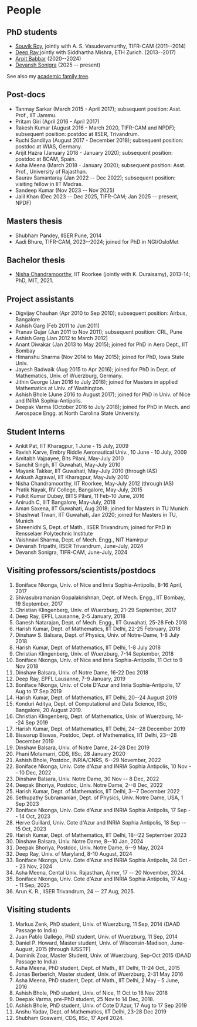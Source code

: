 # People

## PhD students

* [Souvik Roy](https://roysouvik2.github.io), jointly with A. S. Vasudevamurthy, TIFR-CAM (2011--2014)
* [Deep Ray](https://deepray.github.io),jointly with Siddhartha Mishra, ETH Zurich. (2013--2017)
* [Arpit Babbar](https://babbar.dev) (2020--2024)
* [Devansh Sonigra](https://www.math.tifrbng.res.in/people/devansh23) (2025 -- present)

See also my [academic family tree](https://www.mathgenealogy.org/id.php?id=203697).

## Post-docs

* Tanmay Sarkar (March 2015 - April 2017); subsequent position: Asst. Prof., IIT Jammu.
* Pritam Giri (April 2016 - April 2017)
* Rakesh Kumar (August 2016 - March 2020, TIFR-CAM and NPDF); subsequent position: postdoc at IISER, Trivandrum.
* Ruchi Sandilya (August 2017 - December 2018); subsequent position: postdoc at WIAS, Germany.
* Arijit Hazra (January 2018 - January 2020); subsequent position: postdoc at BCAM, Spain.
* Asha Meena (March 2018 - January 2020); subsequent position: Asst. Prof.,  University of Rajasthan.
* Saurav Samantaray (Jan 2022 -- Dec 2022); subsequent position: visiting fellow in IIT Madras.
* Sandeep Kumar (Nov 2023 -- Nov 2025)
* Jalil Khan (Dec 2023 -- Dec 2025, TIFR-CAM; Jan 2025 -- present, NPDF)

## Masters thesis

* Shubham Pandey, IISER Pune, 2014
* Aadi Bhure, TIFR-CAM, 2023--2024; joined for PhD in NGI/OsloMet

## Bachelor thesis

* [Nisha Chandramoorthy](https://cse.gatech.edu/people/nisha-chandramoorthy), IIT Roorkee (jointly with K. Duraisamy), 2013-14; PhD, MIT, 2021.

## Project assistants

* Digvijay Chauhan (Apr 2010 to Sep 2010); subsequent position: Airbus, Bangalore
* Ashish Garg (Feb 2011 to Jun 2011)
* Pranav Gujar (Jun 2011 to Nov 2011); subsequent position: CRL, Pune
* Ashish Garg (Jan 2012 to March 2012)
* Anant Diwakar (Jan 2013 to May 2015); joined for PhD in Aero Dept., IIT Bombay
* Himanshu Sharma (Nov 2014 to May 2015); joined for PhD, Iowa State Univ.
* Jayesh Badwaik (Aug 2015 to Apr 2016); joined for PhD in Dept. of Mathematics, Univ. of Wuerzburg, Germany.
* Jithin George (Jan 2016 to July 2016); joined for Masters in applied Mathematics at Univ. of Washington.
* Ashish Bhole (June 2016 to August 2017); joined for PhD in Univ. of Nice and INRIA Sophia-Antipolis.
* Deepak Varma (October 2016 to July 2018); joined for PhD in Mech. and Aerospace Engg. at North Carolina State University.

## Student Interns

* Ankit Pat, IIT Kharagpur, 1 June - 15 July, 2009
* Ravish Karve, Embry Riddle Aeronautical Univ., 10 June - 10 July, 2009
* Amitabh Vajpayee, Bits Pilani, May-July 2010
* Sanchit Singh, IIT Guwahati, May-July 2010
* Mayank Takker, IIT Guwahati, May-July 2010 (through IAS)
* Ankush Agrawal, IIT Kharagpur, May-July 2010
* Nisha Chandramoorthy, IIT Roorkee, May-July 2012 (through IAS)
* Pratik Nayak, RV College, Bangalore, May-July, 2015
* Pulkit Kumar Dubey, BITS Pilani, 11 Feb-10 June, 2016
* Anirudh C, IIIT Bangalore, May-July, 2018
* Aman Saxena, IIT Guwahati, Aug 2018; joined for Masters in TU Munich
* Shashwat Tiwari, IIT Guwahati, Jan 2020; joined for Masters in TU, Munich
* Shreenidhi S, Dept. of Math., IISER Trivandrum; joined for PhD in Rensselaer Polytechnic Institute
* Vaishnavi Sharma, Dept. of Mech. Engg., NIT Hamirpur
* Devansh Tripathi, IISER Trivandrum, June-July, 2024
* Devansh Sonigra, TIFR-CAM, June-July, 2024

## Visiting professors/scientists/postdocs

1. Boniface Nkonga, Univ. of Nice and Inria Sophia-Antipolis, 8-16 April, 2017
1. Shivasubramanian Gopalakrishnan, Dept. of Mech. Engg., IIT Bombay, 19 September, 2017
1. Christian Klingenberg, Univ. of Wuerzburg, 21-29 September, 2017
1. Deep Ray, EPFL Lausanne, 2-5 January, 2018
1. Ganesh Natarajan, Dept. of Mech. Engg., IIT Guwahati, 25-28 Feb 2018
1. Harish Kumar, Dept. of Mathematics, IIT Delhi, 22-25 February, 2018
1. Dinshaw S. Balsara, Dept. of Physics, Univ. of Notre-Dame, 1-8 July 2018
1. Harish Kumar, Dept. of Mathematics, IIT Delhi, 1-8 July 2018
1. Christian Klingenberg, Univ. of Wuerzburg, 7-14 September, 2018
1. Boniface Nkonga, Univ. of Nice and Inria Sophia-Antipolis, 11 Oct to 9 Nov 2018
1. Dinshaw Balsara, Univ. of Notre Dame, 16-22 Dec 2018
1. Deep Ray, EPFL Lausanne, 7-9 January, 2019
1. Boniface Nkonga, Univ. of Cote D'Azur and Inria Sophia-Antipolis, 17 Aug to 17 Sep 2019
1. Harish Kumar, Dept. of Mathematics, IIT Delhi, 20--24 August 2019
1. Konduri Aditya, Dept. of Computational and Data Science, IISc, Bangalore, 20 August 2019.
1. Christian Klingenberg, Dept. of Mathematics, Univ. of Wuerzburg, 14--24 Sep 2019
1. Harish Kumar, Dept. of Mathematics, IIT Delhi, 24--28 December 2019
1. Biswarup Biswas, Postdoc, Dept. of Mathematics, IIT Delhi, 23--28 December 2019
1. Dinshaw Balsara, Univ. of Notre Dame, 24-28 Dec 2019
1. Phani Motamarri, CDS, IISc, 28 January 2020
1. Ashish Bhole, Postdoc, INRIA/CNRS, 6--29 November, 2022
1. Boniface Nkonga, Univ. Cote d'Azur and INRIA Sophia Antipolis, 10 Nov -- 10 Dec, 2022
1. Dinshaw Balsara, Univ. Notre Dame, 30 Nov -- 8 Dec, 2022
1. Deepak Bhoriya, Postdoc, Univ. Notre Dame, 2--8 Dec, 2022
1. Harish Kumar, Dept. of Mathematics, IIT Delhi, 3--7 December 2022
1. Sethupathy Subramanian, Dept. of Physics, Univ. Notre Dame, USA, 1 Sep 2023
1. Boniface Nkonga, Univ. Cote d'Azur and INRIA Sophia Antipolis, 17 Sep -- 14 Oct, 2023
1. Herve Guillard, Univ. Cote d'Azur and INRIA Sophia Antipolis, 18 Sep -- 15 Oct, 2023
1. Harish Kumar, Dept. of Mathematics, IIT Delhi, 18--22 September 2023
1. Dinshaw Balsara, Univ. Notre Dame, 8--10 Jan, 2024
1. Deepak Bhoriya, Postdoc, Univ. Notre Dame, 6--9 May, 2024
1. Deep Ray, Univ. of Maryland, 8-10 August, 2024
1. Boniface Nkonga, Univ. Cote d'Azur and INRIA Sophia Antipolis, 24 Oct -- 23 Nov, 2024
1. Asha Meena, Cental Univ. Rajasthan, Ajmer, 17 -- 20 November, 2024.
1. Boniface Nkonga, Univ. Cote d'Azur and INRIA Sophia Antipolis, 17 Aug -- 11 Sep, 2025
1. Arun K. R., IISER Trivandrum, 24 -- 27 Aug, 2025.

## Visiting students

1. Markus Zenk, PhD student, Univ. of Wuerzburg, 11 Sep, 2014 (DAAD Passage to India)
1. Juan Pablo Gallego, PhD student, Univ. of Wuerzburg, 11 Sep, 2014
1. Daniel P. Howard, Master student, Univ. of Wisconsin-Madison, June-August, 2015 (through IUSSTF)
1. Dominik Zoar, Master Student, Univ. of Wuerzburg, Sep-Oct 2015 (DAAD Passage to India)
1. Asha Meena, PhD student, Dept. of Math., IIT Delhi, 11-24 Oct., 2015
1. Jonas Berberich, Master student, Univ. of Wuerzburg, 2-31 May 2016
1. Asha Meena, PhD student, Dept. of Math., IIT Delhi, 2 May - 5 June, 2016
1. Ashish Bhole, PhD student, Univ. of Nice, 11 Oct to 18 Nov 2018
1. Deepak Varma, pre-PhD student, 25 Nov to 14 Dec, 2018.
1. Ashish Bhole, PhD student, Univ. of Cote D'Azur, 17 Aug to 17 Sep 2019
1. Anshu Yadav, Dept. of Mathematics, IIT Delhi, 23-28 Dec 2019
1. Shubham Goswami, CDS, IISc, 17 April 2024.
